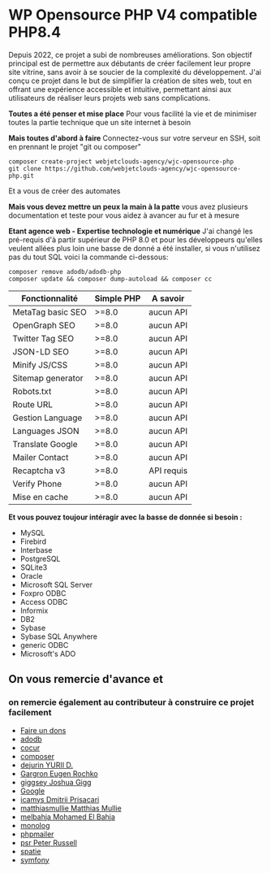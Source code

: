 # WP Opensource PHP V4 compatible PHP8.4


Depuis 2022, ce projet a subi de nombreuses améliorations. Son objectif principal est de permettre aux débutants de créer facilement leur propre site vitrine, sans avoir à se soucier de la complexité du développement. J'ai conçu ce projet dans le but de simplifier la création de sites web, tout en offrant une expérience accessible et intuitive, permettant ainsi aux utilisateurs de réaliser leurs projets web sans complications.

**Toutes a été penser et mise place**
Pour vous facilité la vie et de minimiser toutes la partie technique que un site internet à besoin

**Mais toutes d'abord à faire**
Connectez-vous sur votre serveur en SSH, soit en prennant le projet "git ou composer" 

```
composer create-project webjetclouds-agency/wjc-opensource-php
git clone https://github.com/webjetclouds-agency/wjc-opensource-php.git
```
Et a vous de créer des automates

**Mais vous devez mettre un peux la main à la patte** 
vous avez plusieurs documentation et teste pour vous aidez à avancer au fur et à mesure

**Etant agence web - Expertise technologie et numérique**
J'ai changé les pré-requis d'à partir supérieur de PHP 8.0 et pour les développeurs qu'elles veulent allées plus loin une basse de donné a été installer,
si vous n'utilisez pas du tout SQL voici la commande ci-dessous: 
```
composer remove adodb/adodb-php
composer update && composer dump-autoload && composer cc
```

| Fonctionnalité    | Simple PHP | A savoir   |
|-------------------|------------|------------|
| MetaTag basic SEO | >=8.0      | aucun API  |
| OpenGraph SEO     | >=8.0      | aucun API  |
| Twitter Tag SEO   | >=8.0      | aucun API  |
| JSON-LD SEO       | >=8.0      | aucun API  |
| Minify JS/CSS     | >=8.0      | aucun API  |
| Sitemap generator | >=8.0      | aucun API  |
| Robots.txt        | >=8.0      | aucun API  |
| Route URL         | >=8.0      | aucun API  |
| Gestion Language  | >=8.0      | aucun API  |
| Languages JSON    | >=8.0      | aucun API  |
| Translate Google  | >=8.0      | aucun API  |
| Mailer Contact    | >=8.0      | aucun API  |
| Recaptcha v3      | >=8.0      | API requis |
| Verify Phone      | >=8.0      | aucun API  |
| Mise en cache     | >=8.0      | aucun API  | (En cours...)

**Et vous pouvez toujour intéragir avec la basse de donnée si besoin :** 
- MySQL
- Firebird
- Interbase
- PostgreSQL
- SQLite3
- Oracle
- Microsoft SQL Server
- Foxpro ODBC
- Access ODBC
- Informix
- DB2
- Sybase
- Sybase SQL Anywhere
- generic ODBC
- Microsoft's ADO

## On vous remercie d'avance et 
### on remercie également au contributeur à construire ce projet facilement 
- [Faire un dons](https://funding.webjet.cloud/donations/wp-opensource-php/)
- [adodb](https://adodb.org/)
- [cocur](http://cocur.co/)
- [composer](https://getcomposer.org/)
- [dejurin YURII D.](https://github.com/dejurin)
- [Gargron Eugen Rochko](https://zeonfederated.com/)
- [giggsey Joshua Gigg](http://giggsey.com/)
- [Google](https://opensource.google/)
- [icamys Dmitrii Prisacari](https://github.com/icamys)
- [matthiasmullie Matthias Mullie](https://www.mullie.eu/)
- [melbahja Mohamed El Bahja](https://mohamedelbahja.com/)
- [monolog](https://github.com/monolog)
- [phpmailer](https://synchromedia.co.uk)
- [psr Peter Russell](https://github.com/psr)
- [spatie](https://spatie.be/)
- [symfony](https://symfony.com/)
